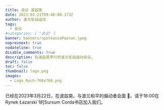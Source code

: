 ```yaml
---
title: 会议 波兹南
date: 2023-03-21T09:40:00.173Z
author: 波兰反战运动
tags:
  - 会议
#categories: [ "会议" ]
banner: banners/spotkaniePoznan.jpeg
noprevnext: true
nodateline: true
disable_comments: true
description: 在波兹南举行的波兰反战运动会议。
draft: false
toc: false
thumbnail: logo.png
images:
  - Logo_Ruch-768x768.png
---
```


已经在2023年3月22日，在波兹南，与波兰和平的煽动者会面 🙂。请于18:00在Rynek Łazarski 1的Sursum Corda书店加入我们。
